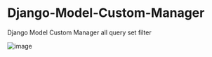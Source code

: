 # Django-Model-Custom-Manager
Django Model Custom Manager all query set filter

![image](https://user-images.githubusercontent.com/36824081/236154953-58bedd22-1919-46d1-8f7f-2534d55eebf7.png)

